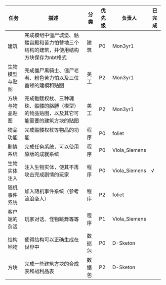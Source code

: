 | 任务      | 描述                                          | 分类  | 优先级 | 负责人           | 已完成 |
|---------|---------------------------------------------|-----|-----|---------------|-----|
| 建筑      | 完成模组中僵尸城堡、骷髅宫殿和苦力怕营地三个结构的建筑，并使用结构方块保存为nbt格式 | 建筑  | P0  | Mon3yr1       |     |
| 生物模型与贴图 | 完成僵尸黑骑士、僵尸老者、粉色苦力怕以及三位首领的建模和贴图              | 美工  | P2  | Mon3yr1       |     |
| 方块与物品贴图 | 完成骷髅权杖、三种魂珠、骷髅的胳膊（模型）的物品贴图，以及其它可能需要的建筑方块的贴图 | 美工  | P2  | Mon3yr1       |     |
| 物品功能    | 完成骷髅权杖等物品的功能                                | 程序  | P0  | foliet        |     |
| 剧情系统    | 完成任务系统，可以使用原版的成就系统                          | 程序  | P0  | Viola_Siemens |     |
| 生物实体注入  | 注入生物实体，使其不再攻击完成剧情的玩家                        | 程序  | P0  | Viola_Siemens | √   |
| 随机事件系统  | 加入随机事件系统（参考流浪商人）                            | 程序  | P2  | foliet        |     |
| 客户端的杂活  | 玩家对话、怪物跳舞等等                                 | 程序  | P1  | Viola_Siemens |     |
| 结构地物    | 使得结构可以正确生成在世界中                              | 数据包 | P0  | D-Sketon      |     |
| 方块      | 完成一些建筑方块的合成表和战利品表                           | 数据包 | P2  | D-Sketon      |     |
